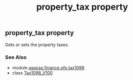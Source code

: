 ﻿---
title: property_tax property
second_title: Aspose.Finance for Python via .NET API References
description: 
type: docs
weight: 130
url: /python-net/aspose.finance.ofx.tax1098/tax1098_v100/property_tax/
is_root: false
---

## property_tax property


Gets or sets the property taxes.

### See Also
* module [aspose.finance.ofx.tax1098](../../)
* class [Tax1098_V100](/finance/python-net/aspose.finance.ofx.tax1098/tax1098_v100)
